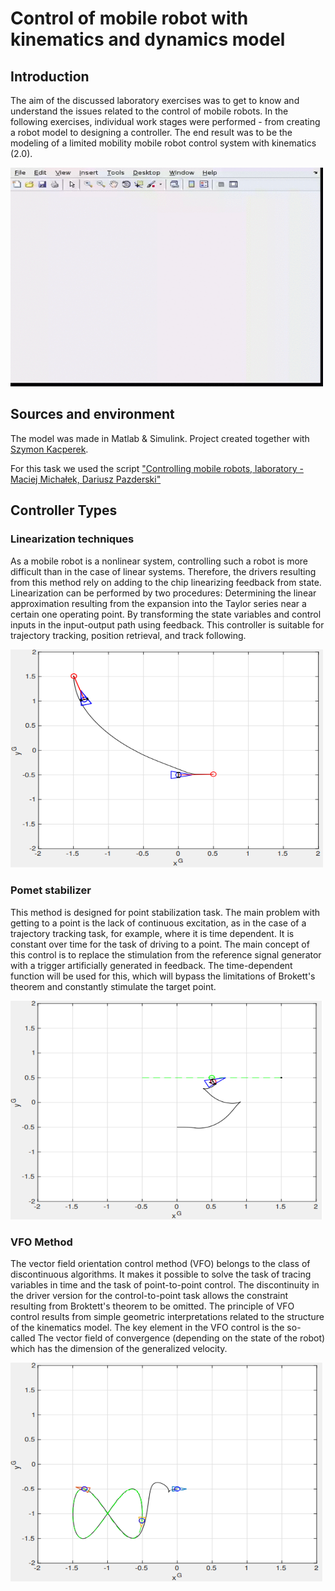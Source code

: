 # Control of mobile robot with kinematics and dynamics model

## Introduction
The aim of the discussed laboratory exercises was to get to know and understand the issues related to the control of mobile robots. In the following exercises, individual work stages were performed - from creating a robot model to designing a controller. The end result was to be the modeling of a limited mobility mobile robot control system with kinematics (2.0). 

<img src="assets/srmob_demo.gif" width="500" height="350">

## Sources and environment

The model was made in Matlab & Simulink. Project created together with [Szymon Kacperek](https://github.com/szymonkacperek). 

For this task we used the script ["Controlling mobile robots, laboratory - Maciej Michałek, Dariusz Pazderski"](https://issuu.com/wydawnictwo_pp/docs/sterowanie_robotow)

## Controller Types

### Linearization techniques
As a mobile robot is a nonlinear system, controlling such a robot is more difficult than in
the case of linear systems. Therefore, the drivers resulting from this method rely on adding to the chip
linearizing feedback from state. Linearization can be performed by two procedures:
Determining the linear approximation resulting from the expansion into the Taylor series near a certain one
operating point.
By transforming the state variables and control inputs in the input-output path using
feedback.
This controller is suitable for trajectory tracking, position retrieval, and track following. 

<img src="assets/linear_robot.png" width="500" height="350">

### Pomet stabilizer
This method is designed for point stabilization task. The main problem with getting to a point is the lack of continuous excitation, as in the case of a trajectory tracking task, for example, where it is time dependent. It is constant over time for the task of driving to a point. The main concept of this control is to replace the stimulation from the reference signal generator with a trigger artificially generated in feedback. The time-dependent function will be used for this, which will bypass the limitations of Brokett's theorem and constantly stimulate the target point. 

<img src="assets/pomet_robot.png" width="500" height="350">

###  VFO Method
The vector field orientation control method (VFO) belongs to the class of discontinuous algorithms. It makes it possible to solve the task of tracing variables in time and the task of point-to-point control. The discontinuity in the driver version for the control-to-point task allows the constraint resulting from Broktett's theorem to be omitted. The principle of VFO control results from simple geometric interpretations related to the structure of the kinematics model.
The key element in the VFO control is the so-called The vector field of convergence (depending on the state of the robot) which has the dimension of the generalized velocity.

<img src="assets/vfo_robot.png" width="500" height="350">
